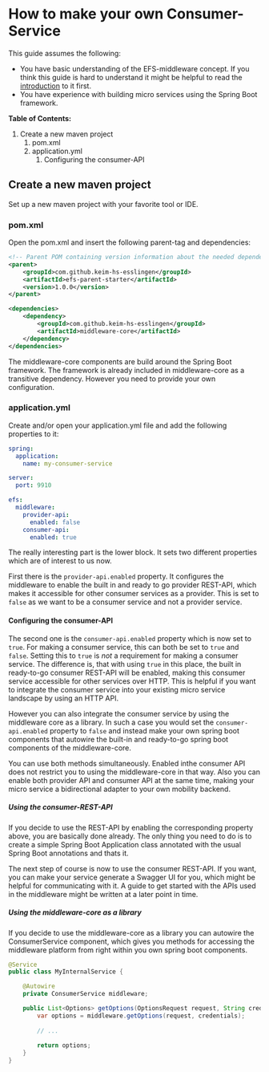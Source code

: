 # How to make your own Consumer-Service

This guide assumes the following:

- You have basic understanding of the EFS-middleware concept. If you think this guide is hard to understand it might be helpful to read the [introduction](./middleware-concept-introduction.md) to it first.
- You have experience with building micro services using the Spring Boot framework.



**Table of Contents:**

1. Create a new maven project
   1. pom.xml
   2. application.yml
      1. Configuring the consumer-API



## Create a new maven project

Set up a new maven project with your favorite tool or IDE.

### pom.xml

Open the pom.xml and insert the following parent-tag and dependencies:

```xml
<!-- Parent POM containing version information about the needed dependencies. -->
<parent>
    <groupId>com.github.keim-hs-esslingen</groupId>
    <artifactId>efs-parent-starter</artifactId>
    <version>1.0.0</version>
</parent>

<dependencies>
    <dependency>
        <groupId>com.github.keim-hs-esslingen</groupId>
        <artifactId>middleware-core</artifactId>
    </dependency>
</dependencies>
```

The middleware-core components are build around the Spring Boot framework. The framework is already included in middleware-core as a transitive dependency. However you need to provide your own configuration.

### application.yml

Create and/or open your application.yml file and add the following properties to it:

```yml
spring:
  application:
    name: my-consumer-service

server:
  port: 9910

efs: 
  middleware:
    provider-api:
      enabled: false
    consumer-api:
      enabled: true
```

The really interesting part is the lower block. It sets two different properties which are of interest to us now.

First there is the `provider-api.enabled` property. It configures the middleware to enable the built in and ready to go provider REST-API, which makes it accessible for other consumer services as a provider. This is set to `false` as we want to be a consumer service and not a provider service.

#### Configuring the consumer-API

The second one is the `consumer-api.enabled` property which is now set to `true`. For making a consumer service, this can both be set to `true` and `false`. Setting this to `true` is *not* a requirement for making a consumer service. The difference is, that with using `true` in this place, the built in ready-to-go consumer REST-API will be enabled, making this consumer service accessible for other services over HTTP. This is helpful if you want to integrate the consumer service into your existing micro service landscape by using an HTTP API.

However you can also integrate the consumer service by using the middleware core as a library. In such a case you would set the `consumer-api.enabled` property to `false` and instead make your own spring boot components that autowire the built-in and ready-to-go spring boot components of the middleware-core.

You can use both methods simultaneously. Enabled inthe consumer API does not restrict you to using the middleware-core in that way. Also you can enable both provider API and consumer API at the same time, making your micro service a bidirectional adapter to your own mobility backend.

##### Using the consumer-REST-API

If you decide to use the REST-API by enabling the corresponding property above, you are basically done already. The only thing you need to do is to create a simple Spring Boot Application class annotated with the usual Spring Boot annotations and thats it.

The next step of course is now to use the consumer REST-API. If you want, you can make your service generate a Swagger UI for you, which might be helpful for communicating with it. A guide to get started with the APIs used in the middleware might be written at a later point in time.

##### Using the middleware-core as a library

If you decide to use the middleware-core as a library you can autowire the ConsumerService component, which gives you methods for accessing the middleware platform from right within you own spring boot components.

```java
@Service
public class MyInternalService {

    @Autowire
    private ConsumerService middleware;

    public List<Options> getOptions(OptionsRequest request, String credentials){
        var options = middleware.getOptions(request, credentials);
        
        // ...
        
        return options;
    }
}
```

